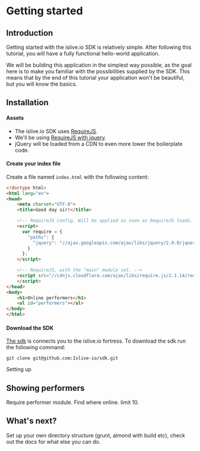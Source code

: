 Getting started
===============

Introduction
------------
Getting started with the islive.io SDK is relatively simple.
After following this tutorial, you will have a fully functional hello-world application.

We will be building this application in the simplest way possible, as the goal here is to
make you familiar with the possibilities supplied by the SDK.
This means that by the end of this tutorial your application won't be beautiful, but you will know the basics.

Installation
------------
#### Assets
* The islive.io SDK uses [RequireJS](http://requirejs.org/).
* We'll be using [RequireJS with jquery](http://requirejs.org/docs/jquery.html).
* jQuery will be loaded from a CDN to even more lower the boilerplate code.

#### Create your index file
Create a file named `index.html` with the following content:
```html
<!doctype html>
<html lang="en">
<head>
    <meta charset="UTF-8">
    <title>Good day sir!</title>

    <!-- RequireJS config. Will be applied as soon as RequireJS loads. -->
    <script>
      var require = {
        "paths": {
          "jquery": "//ajax.googleapis.com/ajax/libs/jquery/2.0.0/jquery.min"
        }
      };
    </script>

    <!-- RequireJS, with the "main" module set. -->
    <script src="//cdnjs.cloudflare.com/ajax/libs/require.js/2.1.14/require.min.js" data-main="app">
    </script>
</head>
<body>
    <h1>Online performers</h1>
    <ul id="performers"></ul>
</body>
</html>

```

#### Download the SDK
[The sdk](https://github.com/Islive-io/sdk) is connects you to the islive.io fortress.
To download the sdk run the following command:

`git clone git@github.com:Islive-io/sdk.git`

Setting up

Showing performers
-------------------
Require performer module. Find where online. limit 10.

What's next?
------------
Set up your own directory structure (grunt, almond with build etc), check out the docs for what else you can do.
